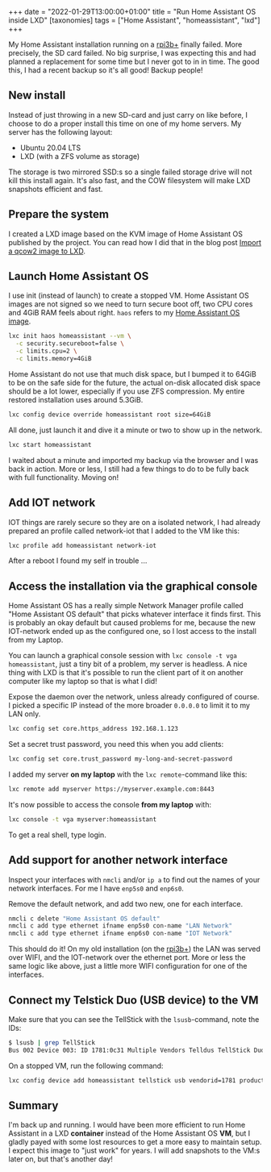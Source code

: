 +++
date = "2022-01-29T13:00:00+01:00"
title = "Run Home Assistant OS inside LXD"
[taxonomies]
tags = ["Home Assistant", "homeassistant", "lxd"]
+++

My Home Assistant installation running on a [rpi3b+](https://www.raspberrypi.com/products/raspberry-pi-3-model-b-plus/) finally failed. More precisely, the SD card failed. No big surprise, I was expecting this and had planned a replacement for some time but I never got to in in time. The good this, I had a recent backup so it's all good! Backup people!

## New install

Instead of just throwing in a new SD-card and just carry on like before, I choose to do a proper install this time on one of my home servers. My server has the following layout:

* Ubuntu 20.04 LTS
* LXD (with a ZFS volume as storage)

The storage is two mirrored SSD:s so a single failed storage drive will not kill this install again. It's also fast, and the COW filesystem will make LXD snapshots efficient and fast.

## Prepare the system

I created a LXD image based on the KVM image of Home Assistant OS published by the project. You can read how I did that in the blog post [Import a qcow2 image to LXD](@/post/2022/import-qcow2-to-lxd.md).

## Launch Home Assistant OS

I use init (instead of launch) to create a stopped VM. Home Assistant OS images are not signed so we need to turn secure boot off, two CPU cores and 4GiB RAM feels about right. `haos` refers to my [Home Assistant OS image](@/post/2022/import-qcow2-to-lxd.md).

```sh
lxc init haos homeassistant --vm \
  -c security.secureboot=false \
  -c limits.cpu=2 \
  -c limits.memory=4GiB
```

Home Assistant do not use that much disk space, but I bumped it to 64GiB to be on the safe side for the future, the actual on-disk allocated disk space should be a lot lower, especially if you use ZFS compression. My entire restored installation uses around 5.3GiB.

```sh
lxc config device override homeassistant root size=64GiB
```

All done, just launch it and dive it a minute or two to show up in the network.

```sh
lxc start homeassistant
```

I waited about a minute and imported my backup via the browser and I was back in action. More or less, I still had a few things to do to be fully back with full functionality. Moving on!

## Add IOT network

IOT things are rarely secure so they are on a isolated network, I had already prepared an profile called network-iot that I added to the VM like this:

```sh
lxc profile add homeassistant network-iot
```

After a reboot I found my self in trouble ...

## Access the installation via the graphical console

Home Assistant OS has a really simple Network Manager profile called "Home Assistant OS default" that picks whatever interface it finds first. This is probably an okay default but caused problems for me, because the new IOT-network ended up as the configured one, so I lost access to the install from my Laptop.

You can launch a graphical console session with `lxc console -t vga homeassistant`, just a tiny bit of a problem, my server is headless. A nice thing with LXD is that it's possible to run the client part of it on another computer like my laptop so that is what I did!

Expose the daemon over the network, unless already configured of course. I picked a specific IP instead of the more broader `0.0.0.0` to limit it to my LAN only.

```sh
lxc config set core.https_address 192.168.1.123
```

Set a secret trust password, you need this when you add clients:

```sh
lxc config set core.trust_password my-long-and-secret-password
```

I added my server **on my laptop** with the `lxc remote`-command like this:

```sh
lxc remote add myserver https://myserver.example.com:8443
```

It's now possible to access the console **from my laptop** with:

```sh
lxc console -t vga myserver:homeassistant
```

To get a real shell, type login.

## Add support for another network interface

Inspect your interfaces with `nmcli` and/or `ip a` to find out the names of your network interfaces. For me I have `enp5s0` and `enp6s0`.

Remove the default network, and add two new, one for each interface.

```sh
nmcli c delete "Home Assistant OS default"
nmcli c add type ethernet ifname enp5s0 con-name "LAN Network"
nmcli c add type ethernet ifname enp6s0 con-name "IOT Network"
```

This should do it! On my old installation (on the [rpi3b+](https://www.raspberrypi.com/products/raspberry-pi-3-model-b-plus/)) the LAN was served over WIFI, and the IOT-network over the ethernet port. More or less the same logic like above, just a little more WIFI configuration for one of the interfaces.

## Connect my Telstick Duo (USB device) to the VM

Make sure that you can see the TellStick with the `lsusb`-command, note the IDs:

```sh
$ lsusb | grep TellStick
Bus 002 Device 003: ID 1781:0c31 Multiple Vendors Telldus TellStick Duo
```

On a stopped VM, run the following command:

```sh
lxc config device add homeassistant tellstick usb vendorid=1781 productid=0c31
```

## Summary

I'm back up and running. I would have been more efficient to run Home Assistant in a LXD **container** instead of the Home Assistant OS **VM**, but I gladly payed with some lost resources to get a more easy to maintain setup. I expect this image to "just work" for years. I will add snapshots to the VM:s later on, but that's another day!
